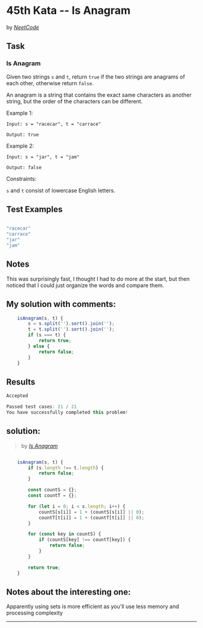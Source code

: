 # 45th Kata -- Is Anagram


by *[NeetCode](https://neetcode.io/problems/is-anagram)*


## Task

### Is Anagram


Given two strings ```s``` and ```t```, return ```true``` if the two strings are anagrams of each other, otherwise return ```false```.

An anagram is a string that contains the exact same characters as another string, but the order of the characters can be different.

Example 1:
```
Input: s = "racecar", t = "carrace"

Output: true
```
Example 2:
```
Input: s = "jar", t = "jam"

Output: false
```
Constraints:

```s``` and ```t``` consist of lowercase English letters.


## Test Examples

```js

"racecar"
"carrace"
"jar"
"jam"
```


## Notes

This was surprisingly fast, I thought I had to do more at the start, but then noticed that I could just organize the words and compare them.


## My solution with comments:

```js
    isAnagram(s, t) {
        s = s.split('').sort().join('');
        t = t.split('').sort().join('');
        if (s === t) {
            return true;
        } else {
            return false;
        }
    }
```


## Results

```js
Accepted

Passed test cases: 21 / 21
You have successfully completed this problem!
```

## solution:
> by *[Is Anagram](https://youtu.be/9UtInBqnCgA)*

```js

    isAnagram(s, t) {
        if (s.length !== t.length) {
            return false;
        }

        const countS = {};
        const countT = {};

        for (let i = 0; i < s.length; i++) {
            countS[s[i]] = 1 + (countS[s[i]] || 0);
            countT[t[i]] = 1 + (countT[t[i]] || 0);
        }

        for (const key in countS) {
            if (countS[key] !== countT[key]) {
                return false;
            }
        }

        return true;
    }
```

## Notes about the interesting one:

Apparently using sets is more efficient as you'll use less memory and processing complexity

---